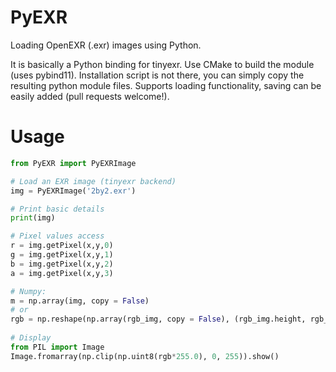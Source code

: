 # PyEXR
Loading OpenEXR (.exr) images using Python. 

It is basically a Python binding for tinyexr. Use CMake to build the module (uses pybind11). Installation script is not there, you can simply copy the resulting python module files. Supports loading functionality, saving can be easily added (pull requests welcome!).

# Usage
```python
from PyEXR import PyEXRImage 

# Load an EXR image (tinyexr backend)
img = PyEXRImage('2by2.exr')

# Print basic details
print(img) 

# Pixel values access
r = img.getPixel(x,y,0)
g = img.getPixel(x,y,1)
b = img.getPixel(x,y,2)
a = img.getPixel(x,y,3)

# Numpy:
m = np.array(img, copy = False)
# or
rgb = np.reshape(np.array(rgb_img, copy = False), (rgb_img.height, rgb_img.width, 4)) # matrix (width x height x channels)
    
# Display
from PIL import Image
Image.fromarray(np.clip(np.uint8(rgb*255.0), 0, 255)).show()
```
